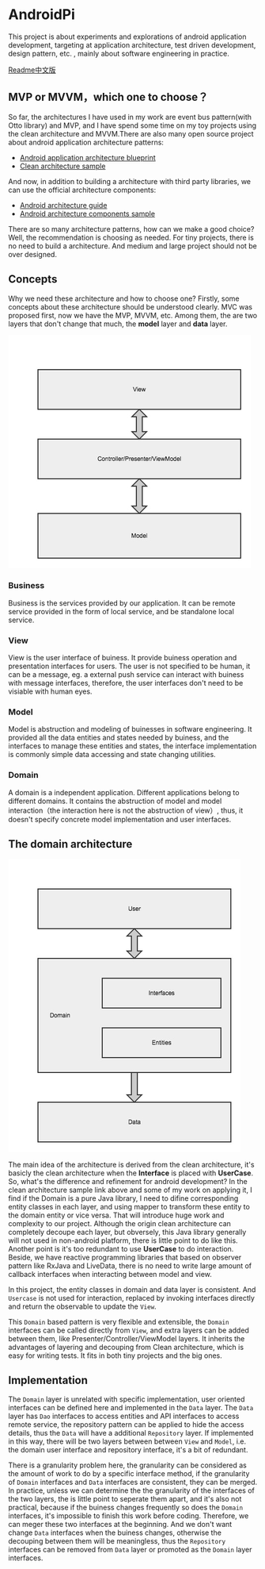AndroidPi
==================
This project is about experiments and explorations of android application development, targeting at application architecture, test driven development, design pattern, etc. , mainly about software engineering in practice.

[Readme中文版](/README.md)

## MVP or MVVM，which one to choose？
So far, the architectures I have used in my work are event bus pattern(with Otto library) and MVP, and I have spend some time on my toy projects using the clean architecture and MVVM.There are also many open source project about android application architecture patterns:
- [Android application architecture blueprint](https://github.com/googlesamples/android-architecture)
- [Clean architecture sample](https://github.com/android10/Android-CleanArchitecture)

And now, in addition to building a architecture with third party libraries, we can use the official architecture components:
- [Android architecture guide](https://developer.android.com/topic/libraries/architecture/guide.html#testing)
- [Android architecture components sample](https://github.com/googlesamples/android-architecture-components)

There are so many architecture patterns, how can we make a good choice? Well, the recommendation is choosing as needed. For tiny projects, there is no need to build a architecture. And medium and large project should not be over designed. 

## Concepts
Why we need these architecture and how to choose one? Firstly, some concepts about these architecture should be understood clearly. MVC was proposed first, now we have the MVP, MVVM, etc. Among them, the are two layers that don't change that much, the **model** layer and **data** layer.

![arch-pattern](docs/imgs/arch-pattern.jpg)

### Business
Business is the services provided by our application. It can be remote service provided in the form of local service, and be standalone local service.

### View
View is the user interface of buiness. It provide buiness operation and presentation interfaces for users. The user is not specified to be human, it can be a message, eg. a external push service can interact with buiness with message interfaces, therefore, the user interfaces don't need to be visiable with human eyes.

### Model
Model is abstruction and modeling of buinesses in software engineering. It provided all the data entities and states needed by buiness, and the interfaces to manage these entities and states, the interface implementation is commonly simple data accessing and state changing utilities.

### Domain
A domain is a independent application. Different applications belong to different domains. It contains the abstruction of model and model interaction（the interaction here is not the abstruction of view）, thus, it doesn't specify concrete model implementation and user interfaces.

## The domain architecture
![domain-arch](docs/imgs/domain-arch.jpg)

The main idea of the architecture is derived from the clean architecture, it's basicly the clean architecture when the **Interface** is placed with **UserCase**. So, what's the difference and refinement for android development? In the clean architecture sample link above and some of my work on applying it, I find if the Domain is a pure Java library, I need to difine corresponding entity classes in each layer, and using mapper to transform these entity to the domain entity or vice versa. That will introduce huge work and complexity to our project. Although the origin clean architecture can completely decoupe each layer, but obversely, this Java library generally will not used in non-android platform, there is little point to do like this. Another point is it's too redundant to use **UserCase** to do interaction. Beside, we have reactive programming libraries that based on observer pattern like RxJava and LiveData, there is no need to write large amount of callback interfaces when interacting between model and view.

In this project, the entity classes in domain and data layer is consistent. And `Usercase` is not used for interaction, replaced by invoking interfaces directly and return the observable to update the `View`.

This `Domain` based pattern is very flexible and extensible, the `Domain` interfaces can be called directly from `View`, and extra layers can be added between them, like Presenter/Controller/ViewModel layers. It inherits the advantages of layering and decouping from Clean architecture, which is easy for writing tests. It fits in both tiny projects and the big ones.

## Implementation

The `Domain` layer is unrelated with specific implementation, user oriented interfaces can be defined here and implemented in the `Data` layer. The `Data` layer has `Dao` interfaces to access entities and API interfaces to access remote service, the repository pattern can be applied to hide the access details, thus the `Data` will have a additional `Repository` layer. If implemented in this way, there will be two layers between between `View` and `Model`, i.e. the domain user interface and repository interface, it's a bit of redundant. 

There is a granularity problem here, the granularity can be considered as the amount of work to do by a specific interface method, if the granularity of `Domain` interfaces and `Data` interfaces are consistent, they can be merged. In practice, unless we can determine the the granularity of the interfaces of the two layers, the is little point to seperate them apart, and it's also not practical, because if the buiness changes frequently so does the `Domain` interfaces, it's impossible to finish this work before coding. Therefore, we can meger these two interfaces at the beginning. And we don't want change `Data` interfaces when the buiness changes, otherwise the decouping between them will be meaningless, thus the `Repository` interfaces can be removed from `Data` layer or promoted as the `Domain` layer interfaces.
